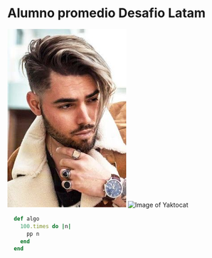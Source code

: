 # Alumno promedio Desafio Latam
![GitHub Logo](/app/assets/images/AlumnoPromedio.jpg)
![Image of Yaktocat](https://estaticos.muyinteresante.es/media/cache/1140x_thumb/uploads/images/gallery/5937e90a5bafe882f5bc09e6/gatitos-cesta_0.jpg)




```Ruby
  def algo
    100.times do |n|
      pp n
    end
  end
```

